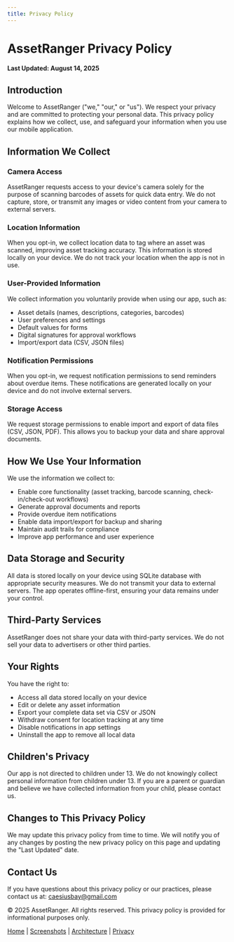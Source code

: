 ```yaml
---
title: Privacy Policy
---
```


# AssetRanger Privacy Policy

**Last Updated: August 14, 2025**

## Introduction

Welcome to AssetRanger ("we," "our," or "us"). We respect your privacy and are committed to protecting your personal data. This privacy policy explains how we collect, use, and safeguard your information when you use our mobile application.

## Information We Collect

### Camera Access
AssetRanger requests access to your device's camera solely for the purpose of scanning barcodes of assets for quick data entry. We do not capture, store, or transmit any images or video content from your camera to external servers.

### Location Information
When you opt-in, we collect location data to tag where an asset was scanned, improving asset tracking accuracy. This information is stored locally on your device. We do not track your location when the app is not in use.

### User-Provided Information
We collect information you voluntarily provide when using our app, such as:
- Asset details (names, descriptions, categories, barcodes)
- User preferences and settings
- Default values for forms
- Digital signatures for approval workflows
- Import/export data (CSV, JSON files)

### Notification Permissions
When you opt-in, we request notification permissions to send reminders about overdue items. These notifications are generated locally on your device and do not involve external servers.

### Storage Access
We request storage permissions to enable import and export of data files (CSV, JSON, PDF). This allows you to backup your data and share approval documents.

## How We Use Your Information

We use the information we collect to:
- Enable core functionality (asset tracking, barcode scanning, check-in/check-out workflows)
- Generate approval documents and reports
- Provide overdue item notifications
- Enable data import/export for backup and sharing
- Maintain audit trails for compliance
- Improve app performance and user experience

## Data Storage and Security

All data is stored locally on your device using SQLite database with appropriate security measures. We do not transmit your data to external servers. The app operates offline-first, ensuring your data remains under your control.

## Third-Party Services

AssetRanger does not share your data with third-party services. We do not sell your data to advertisers or other third parties.

## Your Rights

You have the right to:
- Access all data stored locally on your device
- Edit or delete any asset information
- Export your complete data set via CSV or JSON
- Withdraw consent for location tracking at any time
- Disable notifications in app settings
- Uninstall the app to remove all local data

## Children's Privacy

Our app is not directed to children under 13. We do not knowingly collect personal information from children under 13. If you are a parent or guardian and believe we have collected information from your child, please contact us.

## Changes to This Privacy Policy

We may update this privacy policy from time to time. We will notify you of any changes by posting the new privacy policy on this page and updating the "Last Updated" date.

## Contact Us

If you have questions about this privacy policy or our practices, please contact us at:
caesiusbay@gmail.com

© 2025 AssetRanger. All rights reserved. This privacy policy is provided for informational purposes only.

[Home](index.md) | [Screenshots](screenshots.md) | [Architecture](architecture.md) | [Privacy](privacy.md)
